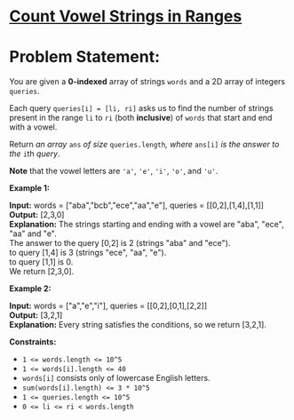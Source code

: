 # [Count Vowel Strings in Ranges](https://github.com/surya8980/January-2025-Daily-Problems/blob/main/LeetCode/02-01-2024/Count%20Vowel%20Strings%20in%20Ranges.java)
# Problem Statement:

You are given a  **0-indexed**  array of strings  `words`  and a 2D array of integers  `queries`.

Each query  `queries[i] = [li, ri]`  asks us to find the number of strings present in the range  `li`  to  `ri`  (both  **inclusive**) of  `words`  that start and end with a vowel.

Return  _an array_ `ans` _of size_ `queries.length`_, where_ `ans[i]` _is the answer to the_ `i`th _query_.

**Note**  that the vowel letters are  `'a'`,  `'e'`,  `'i'`,  `'o'`, and  `'u'`.

**Example 1:**

**Input:** words = ["aba","bcb","ece","aa","e"], queries = [[0,2],[1,4],[1,1]]   
**Output:** [2,3,0]   
**Explanation:** The strings starting and ending with a vowel are "aba", "ece", "aa" and "e".    
The answer to the query [0,2] is 2 (strings "aba" and "ece").      
to query [1,4] is 3 (strings "ece", "aa", "e").      
to query [1,1] is 0.      
We return [2,3,0].       

**Example 2:**

**Input:** words = ["a","e","i"], queries = [[0,2],[0,1],[2,2]]       
**Output:** [3,2,1]           
**Explanation:** Every string satisfies the conditions, so we return [3,2,1].        

**Constraints:**

-   `1 <= words.length <= 10^5`
-   `1 <= words[i].length <= 40`
-   `words[i]`  consists only of lowercase English letters.
-   `sum(words[i].length) <= 3 * 10^5`
-   `1 <= queries.length <= 10^5`
-   `0 <= li <= ri < words.length`
